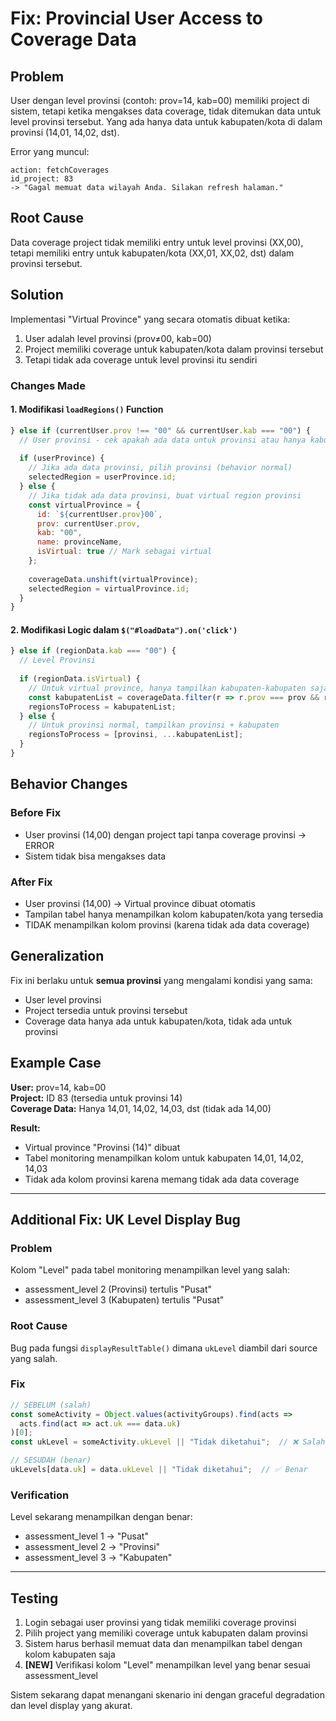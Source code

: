 # Fix: Provincial User Access to Coverage Data

## Problem
User dengan level provinsi (contoh: prov=14, kab=00) memiliki project di sistem, tetapi ketika mengakses data coverage, tidak ditemukan data untuk level provinsi tersebut. Yang ada hanya data untuk kabupaten/kota di dalam provinsi (14,01, 14,02, dst).

Error yang muncul:
```
action: fetchCoverages
id_project: 83
-> "Gagal memuat data wilayah Anda. Silakan refresh halaman."
```

## Root Cause
Data coverage project tidak memiliki entry untuk level provinsi (XX,00), tetapi memiliki entry untuk kabupaten/kota (XX,01, XX,02, dst) dalam provinsi tersebut.

## Solution
Implementasi "Virtual Province" yang secara otomatis dibuat ketika:
1. User adalah level provinsi (prov≠00, kab=00)
2. Project memiliki coverage untuk kabupaten/kota dalam provinsi tersebut
3. Tetapi tidak ada coverage untuk level provinsi itu sendiri

### Changes Made

#### 1. Modifikasi `loadRegions()` Function
```javascript
} else if (currentUser.prov !== "00" && currentUser.kab === "00") {
  // User provinsi - cek apakah ada data untuk provinsi atau hanya kabupaten
  
  if (userProvince) {
    // Jika ada data provinsi, pilih provinsi (behavior normal)
    selectedRegion = userProvince.id;
  } else {
    // Jika tidak ada data provinsi, buat virtual region provinsi
    const virtualProvince = {
      id: `${currentUser.prov}00`,
      prov: currentUser.prov,
      kab: "00",
      name: provinceName,
      isVirtual: true // Mark sebagai virtual
    };
    
    coverageData.unshift(virtualProvince);
    selectedRegion = virtualProvince.id;
  }
}
```

#### 2. Modifikasi Logic dalam `$("#loadData").on('click')`
```javascript
} else if (regionData.kab === "00") {
  // Level Provinsi
  
  if (regionData.isVirtual) {
    // Untuk virtual province, hanya tampilkan kabupaten-kabupaten saja
    const kabupatenList = coverageData.filter(r => r.prov === prov && r.kab !== "00");
    regionsToProcess = kabupatenList;
  } else {
    // Untuk provinsi normal, tampilkan provinsi + kabupaten
    regionsToProcess = [provinsi, ...kabupatenList];
  }
}
```

## Behavior Changes

### Before Fix
- User provinsi (14,00) dengan project tapi tanpa coverage provinsi → ERROR
- Sistem tidak bisa mengakses data

### After Fix
- User provinsi (14,00) → Virtual province dibuat otomatis
- Tampilan tabel hanya menampilkan kolom kabupaten/kota yang tersedia
- TIDAK menampilkan kolom provinsi (karena tidak ada data coverage)

## Generalization
Fix ini berlaku untuk **semua provinsi** yang mengalami kondisi yang sama:
- User level provinsi
- Project tersedia untuk provinsi tersebut  
- Coverage data hanya ada untuk kabupaten/kota, tidak ada untuk provinsi

## Example Case
**User:** prov=14, kab=00  
**Project:** ID 83 (tersedia untuk provinsi 14)  
**Coverage Data:** Hanya 14,01, 14,02, 14,03, dst (tidak ada 14,00)  

**Result:** 
- Virtual province "Provinsi (14)" dibuat
- Tabel monitoring menampilkan kolom untuk kabupaten 14,01, 14,02, 14,03
- Tidak ada kolom provinsi karena memang tidak ada data coverage

---

## Additional Fix: UK Level Display Bug

### Problem
Kolom "Level" pada tabel monitoring menampilkan level yang salah:
- assessment_level 2 (Provinsi) tertulis "Pusat"  
- assessment_level 3 (Kabupaten) tertulis "Pusat"

### Root Cause
Bug pada fungsi `displayResultTable()` dimana `ukLevel` diambil dari source yang salah.

### Fix
```javascript
// SEBELUM (salah)
const someActivity = Object.values(activityGroups).find(acts => 
  acts.find(act => act.uk === data.uk)
)[0];
const ukLevel = someActivity.ukLevel || "Tidak diketahui";  // ❌ Salah

// SESUDAH (benar)
ukLevels[data.uk] = data.ukLevel || "Tidak diketahui";  // ✅ Benar
```

### Verification
Level sekarang menampilkan dengan benar:
- assessment_level 1 → "Pusat"
- assessment_level 2 → "Provinsi"  
- assessment_level 3 → "Kabupaten"

---

## Testing
1. Login sebagai user provinsi yang tidak memiliki coverage provinsi
2. Pilih project yang memiliki coverage untuk kabupaten dalam provinsi
3. Sistem harus berhasil memuat data dan menampilkan tabel dengan kolom kabupaten saja
4. **[NEW]** Verifikasi kolom "Level" menampilkan level yang benar sesuai assessment_level

Sistem sekarang dapat menangani skenario ini dengan graceful degradation dan level display yang akurat. 